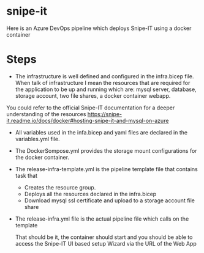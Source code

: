 # snipe-it
Here is an Azure DevOps pipeline which deploys Snipe-IT using a docker container 

# Steps
- The infrastructure is well defined and configured in the infra.bicep file. When talk of infrastructure I mean the resources that are required for the application to be up and running which are: mysql server, database, storage account, two file shares, a docker container webapp. 

You could refer to the official Snipe-IT documentation for a deeper understanding of the resources 
 https://snipe-it.readme.io/docs/docker#hosting-snipe-it-and-mysql-on-azure

- All variables used in the infa.bicep and yaml files are declared in the variables.yml file. 

- The DockerSompose.yml provides the storage mount configurations for the docker container.

- The release-infra-template.yml is the pipeline template file that contains task that 
    + Creates the resource group.
    + Deploys all the resources declared in the infra.bicep 
    + Download mysql ssl certificate and upload to a storage account file share

- The release-infra.yml file is the actual pipeline file which calls on the template

    That should be it, the container should start and you should be able to access the Snipe-IT UI based setup
    Wizard via the URL of the Web App
